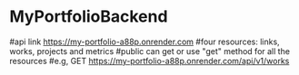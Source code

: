 # MyPortfolioBackend
#api link https://my-portfolio-a88p.onrender.com
#four resources: links, works, projects and metrics
#public can get or use "get" method for all the resources
#e.g, GET https://my-portfolio-a88p.onrender.com/api/v1/works
